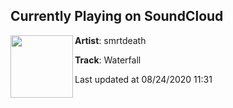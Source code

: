 ## Currently Playing on SoundCloud

[<img align="left" width="100" src="https://i1.sndcdn.com/artworks-DOFtQlPvpySF-0-t50x50.png">](https://soundcloud.com/smrtdeath/waterfall)

**Artist**: smrtdeath 

**Track**: Waterfall

Last updated at 08/24/2020 11:31
